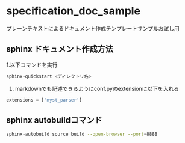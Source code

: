 # specification_doc_sample
プレーンテキストによるドキュメント作成テンプレートサンプルお試し用

## sphinx ドキュメント作成方法

1.以下コマンドを実行

```bash
sphinx-quickstart <ディレクトリ名>
```

1. markdownでも記述できるようにconf.pyのextensionに以下を入れる

```python
extensions = ['myst_parser']
```
## sphinx autobuildコマンド

```bash
sphinx-autobuild source build --open-browser --port=8888
```
